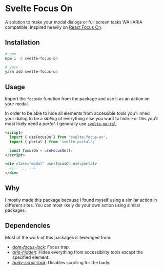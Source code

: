 # Svelte Focus On

A solution to make your modal dialogs or full screen tasks WAI-ARIA compatible. Inspired heavily on [React Focus On](https://github.com/theKashey/react-focus-on).

## Installation

```sh
# npm
npm i -S svelte-focus-on

# yarn
yarn add svelte-focus-on
```

## Usage

Import the `focusOn` function from the package and use it as an action on your modal.

In order to be able to hide all elements from accessible tools you'll nned your dialog to be a _sibling_ of everything else you want to hide. For this you'll most likely need a *portal*. I generally use [`svelte-portal`](https://github.com/romkor/svelte-portal).

```html
<script>
  import { useFocusOn } from 'svelte-focus-on';
  import { portal } from 'svelte-portal';

  const focusOn = useFocusOn();
</script>

<div class="modal" use:focusOn use:portal>
  <!-- ... -->
</div>
```


## Why

I mostly made this package because I found myself using a similar action in different sites. You can most likely do your own action using similar packages.

## Dependencies

Most of the work of this packages is leveraged from:

- *[dom-focus-lock](https://github.com/theKashey/dom-focus-lock)*: Focus trap.
- *[aria-hidden](https://github.com/theKashey/aria-hidden)*: Hides everything from accessibility tools except the specified element.
- *[body-scroll-lock](https://github.com/willmcpo/body-scroll-lock)*: Disables scrolling for the body.
